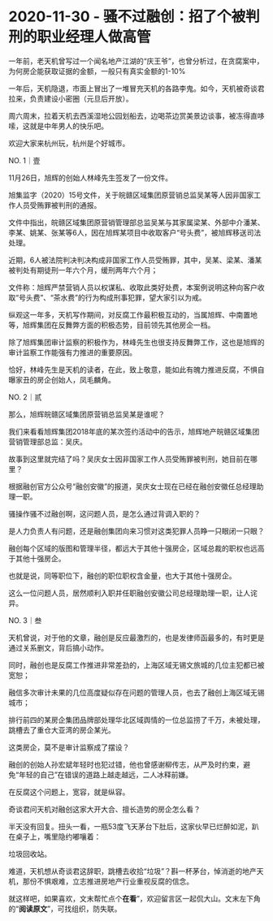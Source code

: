 # 2020-11-30 - 骚不过融创：招了个被判刑的职业经理人做高管

一年前，老天机曾写过一个闻名地产江湖的“庆王爷”，也曾分析过，在贪腐案中，为何房企能获取证据的金额，一般只有真实金额的1-10%

一年后，天机隐退，市面上冒出了一堆冒充天机的各路李鬼。如今，天机被奇谈君拉来，负责建设小密圈（元旦后开放）。

周六周末，拉着天机去西溪湿地公园划船去，边喝茶边赏美景边谈事，被冻得直哆嗦，这就是中年男人的快乐吧。

欢迎大家来杭州玩，杭州是个好城市。

NO. 1｜壹

11月26日，旭辉的创始人林峰先生签发了一份文件。

旭集监字（2020）15号文件，关于皖赣区域集团原营销总监吴某等人因非国家工作人员受贿罪被判刑的通报。

文件中指出，皖赣区域集团原营销管理部总监吴某与其家属梁某、外部中介潘某、李某、姚某、张某等6人，因在旭辉某项目中收取客户“号头费”，被旭辉移送司法处理。

近期，6人被法院判决判决构成非国家工作人员受贿罪，其中，吴某、梁某、潘某被判处有期徒刑一年六个月，缓刑两年六个月；

文件称：旭辉严禁营销人员以权谋私、收取此类好处费，本案例说明这种向客户收取“号头费”、“茶水费”的行为构成刑事犯罪，望大家引以为戒。

纵观这一年多，天机写作期间，对反腐工作最积极互动的，当属旭辉、中南置地等，旭辉集团在反舞弊方面的积极态势，目前领先其他房企一档。

除了旭辉集团审计监察的积极作为，林峰先生也很支持反舞弊工作，这也是旭辉的审计监察工作能强有力推进的重要原因。

恰好，林峰先生是天机的读者，在此，致上敬意，能如此有魄力推进反腐，不惧自曝家丑的房企创始人，凤毛麟角。

NO. 2｜贰

那么，旭辉皖赣区域集团原营销总监吴某是谁呢？

我们来看看旭辉集团2018年底的某次签约活动中的告示，旭辉地产皖赣区域集团营销管理部总监：吴庆。



故事到这里就完结了吗？吴庆女士因非国家工作人员受贿罪被判刑，她目前在哪里？

根据融创官方公众号“融创安徽”的报道，吴庆女士现在已经在融创安徽任总经理助理一职。



骚操作骚不过融创啊，这问题人员，是怎么通过背调入职的？

是人力负责人有问题，还是融创集团向来习惯对这类犯罪人员睁一只眼闭一只眼？

融创每个区域的版图和管理半径，都远大于其他十强房企，区域总裁的职权也远高于其他十强房企。

也就是说，同等职位下，融创的职位职权含金量，也大于其他十强房企。

这么一位问题人员，居然顺利入职并任职融创安徽公司总经理助理一职，让人诧异。

NO. 3｜叁

天机曾说，对于他的文章，融创是反应最激烈的，也是发律师函最多的，有时更是通过关系删文，背后搞小动作。

同时，融创也是反腐工作推进非常差劲的，上海区域无锡文旅城的几位主犯都已被宽恕；

融信多次审计未果的几位高度疑似存在问题的管理人员，也去了融创上海区域无锡城市；

排行前四的某房企集团品牌部处理华北区域舆情的一位总监捞了千万，未被处理，跳槽去了重仓大亚湾的房企某光。

这类房企，莫不是审计监察成了摆设？

融创的创始人孙宏斌年轻时也犯过错，他也曾感谢柳传志，从严及时约束，避免“年轻的自己”在错误的道路上越走越远，二人冰释前嫌。

在反腐这个问题上，宽容，就是纵容。

奇谈君问天机对融创这家大开大合、擅长造势的房企怎么看？

半天没有回复。扭头一看，一瓶53度飞天茅台下肚后，这家伙早已烂醉如泥，趴在桌子上，嘴里隐约嘟嚷着：

垃圾回收站。

难道，天机想从奇谈君这辞职，跳槽去收拾“垃圾”？斟一杯茅台，悼消逝的地产天机，那份不惧艰难，立志推进房地产行业重视反腐的信念。

就这样吧，如果喜欢，文末帮忙点个**在看**”，欢迎留言区一起侃大山。文末左下角的“**阅读原文**”，可找组织，防失联。

